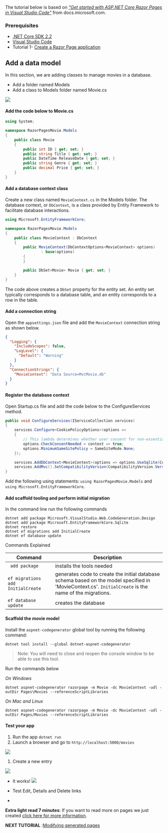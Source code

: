 The tutorial below is based on [*"Get started with ASP.NET Core Razor Pages in Visual Studio Code"*](https://docs.microsoft.com/en-us/aspnet/core/tutorials/razor-pages-vsc/razor-pages-start) from docs.microsoft.com.

### Prerequisites
* [.NET Core SDK 2.2](https://www.microsoft.com/net/download/)
*  [Visual Studio Code](https://code.visualstudio.com/?wt.mc_id=adw-brand&gclid=Cj0KCQjwqYfWBRDPARIsABjQRYwLe3b9dJMixA98s8nS8QfuNBKGsiRVRXzB93fe4E27LGK5KLrGcnYaAgdREALw_wcB)
* Tutorial 1- [Create a Razor Page application](../1-Create%20a%20Razor%20Page/Create-a-Razorpage.md)

  
## Add a data model
In this section, we are adding classes to manage movies in a database.
- Add a folder named Models
- Add a class to Models folder named Movie.cs

![](images/Models.PNG)

#### Add the code below to Movie.cs
``` cs
using System;

namespace RazorPagesMovie.Models
{
    public class Movie
    {
        public int ID { get; set; }
        public string Title { get; set; }
        public DateTime ReleaseDate { get; set; }
        public string Genre { get; set; }
        public decimal Price { get; set; }
    }
}
```
#### Add a database context class
Create a new class named `MovieContext.cs` in the Models folder. The database context, or `DbContext`, is a class provided by Entity Framework to facilitate database interactions.
``` cs
using Microsoft.EntityFrameworkCore;

namespace RazorPagesMovie.Models
{
    public class MovieContext : DbContext
    {
        public MovieContext(DbContextOptions<MovieContext> options)
                : base(options)
        {
        }

        public DbSet<Movie> Movie { get; set; }
    }
}
```
The code above creates a `DbSet`  property for the entity set. An entity set typically corresponds to a database table, and an entity corresponds to a row in the table.

#### Add a connection string

Open the `appsettings.json` file and add the `MovieContext` connection string as shown below.
``` json
{
  "Logging": {
    "IncludeScopes": false,
    "LogLevel": {
      "Default": "Warning"
    }
  },
  "ConnectionStrings": {
    "MovieContext": "Data Source=MvcMovie.db"
  }
}
```
#### Register the database context
Open Startup.cs file and add the code below to the ConfigureServices method.
``` cs
public void ConfigureServices(IServiceCollection services)
{
    services.Configure<CookiePolicyOptions>(options =>
    {
        // This lambda determines whether user consent for non-essential cookies is needed for a given request.
        options.CheckConsentNeeded = context => true;
        options.MinimumSameSitePolicy = SameSiteMode.None;
    });

    services.AddDbContext<MovieContext>(options => options.UseSqlite(Configuration.GetConnectionString("MovieContext")));
    services.AddMvc().SetCompatibilityVersion(CompatibilityVersion.Version_2_2);
}
```
Add the following using statements: `using RazorPagesMovie.Models` and `using Microsoft.EntityFrameworkCore`.

#### Add scaffold tooling and perform initial migration

In the command line run the following commands
 ```console
dotnet add package Microsoft.VisualStudio.Web.CodeGeneration.Design
dotnet add package Microsoft.EntityFrameworkCore.Sqlite
dotnet restore
dotnet ef migrations add InitialCreate
dotnet ef database update
```
Commands Explained

| Command       |Description       |
| ------------- |-------------|
| ` add package`    | installs the tools needed |
| `ef migrations add InitialCreate`     | generates code to create the initial database schema based on the model specified in 'MovieContext.cs'. `InitialCreate` is the name of the migrations. |  
|`ef database update` | creates the database      |

#### Scaffold the movie model

Install the `aspnet-codegenerator` global tool by running the following command:

 ```console
dotnet tool install --global dotnet-aspnet-codegenerator
```

> Note: You will need to close and reopen the console window to be able to use this tool.

Run the commands below

*On Windows*

`dotnet aspnet-codegenerator razorpage -m Movie -dc MovieContext -udl -outDir Pages\Movies --referenceScriptLibraries`

*On Mac and Linux*

`dotnet aspnet-codegenerator razorpage -m Movie -dc MovieContext -udl -outDir Pages/Movies --referenceScriptLibraries`
#### Test your app
1. Run the app `dotnet run`
1. Launch a browser and go to `http://localhost:5000/movies`

![](images/moviespage.PNG)
1. Create a new entry

![](images/createnew.PNG)

- It works!
![](images/newentry.PNG)

- Test Edit, Details and Delete links
- 
**Extra light read 7 minutes**: If you want to read more on pages we just created [click here for more information](https://docs.microsoft.com/en-us/aspnet/core/tutorials/razor-pages-vsc/page).

**NEXT TUTORIAL** :[Modifying generated pages](../3-Update%20Pages/update.md)
